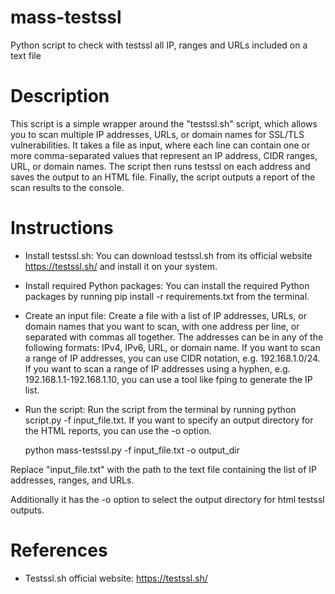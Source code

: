 # mass-testssl
Python script to check with testssl all IP, ranges and URLs included on a text file

# Description

This script is a simple wrapper around the "testssl.sh" script, which allows you to scan multiple IP addresses, URLs, or domain names for SSL/TLS vulnerabilities. It takes a file as input, where each line can contain one or more comma-separated values that represent an IP address, CIDR ranges, URL, or domain names. The script then runs testssl on each address and saves the output to an HTML file. Finally, the script outputs a report of the scan results to the console.

# Instructions

* Install testssl.sh: You can download testssl.sh from its official website https://testssl.sh/ and install it on your system.

* Install required Python packages: You can install the required Python packages by running pip install -r requirements.txt from the terminal.

* Create an input file: Create a file with a list of IP addresses, URLs, or domain names that you want to scan, with one address per line, or separated with commas all together. The addresses can be in any of the following formats: IPv4, IPv6, URL, or domain name. If you want to scan a range of IP addresses, you can use CIDR notation, e.g. 192.168.1.0/24. If you want to scan a range of IP addresses using a hyphen, e.g. 192.168.1.1-192.168.1.10, you can use a tool like fping to generate the IP list.

* Run the script: Run the script from the terminal by running python script.py -f input_file.txt. If you want to specify an output directory for the HTML reports, you can use the -o option.
 
  python mass-testssl.py -f input_file.txt -o output_dir
  
Replace "input_file.txt" with the path to the text file containing the list of IP addresses, ranges, and URLs. 

Additionally it has the -o option to select the output directory for html testssl outputs.

# References

* Testssl.sh official website: https://testssl.sh/
